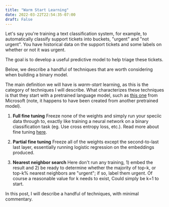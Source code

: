 ```yaml
---
title: "Warm Start Learning"
date: 2022-03-22T22:54:35-07:00
draft: False
---
```


Let's say you're training a text classification system, for example, to automatically classify support tickets into buckets, "urgent" and "not urgent". You have historical data on the support tickets and some labels on whether or not it was urgent.

The goal is to develop a useful predictive model to help triage these tickets.

Below, we describe a handful of techniques that are worth considering when building a binary model.

The main definition we will have is _warm-start_ learning, as this is the category of techniques I will describe. What characterizes these techniques is that they start with a pretrained language model, such as [this one](https://huggingface.co/sentence-transformers/all-MiniLM-L12-v2) from Microsoft (note, it happens to have been created from another pretrained model). 

1. **Full fine tuning** Freeze none of the weights and simply run your speciic data through to, exactly like training a neural network on a binary classification task (eg. Use cross entropy loss, etc.). Read more about fine tuning [here](https://huggingface.co/docs/transformers/training).

2. **Partial fine tuning** Freeze all of the weights except the second-to-last last layer, essentially running logistic regression on the embeddings produced.

3. **Nearest neighbor search** Here don't run any training, 1) embed the result and 2) be ready to determine whether the majority of top-k, or top-k% nearest neighbors are "urgent"; if so, label them urgent. Of course a reasonable value for k needs to exist, Could simply be k=1 to start.

In this post, I will describe a handful of techniques, with minimal commentary.
